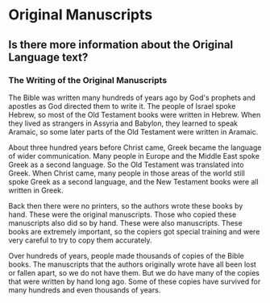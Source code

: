 # Original Manuscripts #

## Is there more information about the Original Language text? ##


### The Writing of the Original Manuscripts

The Bible was written many hundreds of years ago by God's prophets and apostles as God directed them to write it. The people of Israel spoke Hebrew, so most of the Old Testament books were written in Hebrew. When they lived as strangers in Assyria and Babylon, they learned to speak Aramaic, so some later parts of the Old Testament were written in Aramaic.

About three hundred years before Christ came, Greek became the language of wider communication. Many people in Europe and the Middle East spoke Greek as a second language. So the Old Testament was translated into Greek. When Christ came, many people in those areas of the world still spoke Greek as a second language, and the New Testament books were all written in Greek.

Back then there were no printers, so the authors wrote these books by hand. These were the original manuscripts. Those who copied these manuscripts also did so by hand. These were also manuscripts. These books are extremely important, so the copiers got special training and were very careful to try to copy them accurately.

Over hundreds of years, people made thousands of copies of the Bible books. The manuscripts that the authors originally wrote have all been lost or fallen apart, so we do not have them. But we do have many of the copies that were written by hand long ago. Some of these copies have survived for many hundreds and even thousands of years.